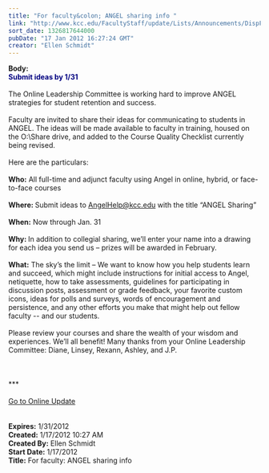 ```yaml
---
title: "For faculty&colon; ANGEL sharing info "
link: "http://www.kcc.edu/FacultyStaff/update/Lists/Announcements/DispForm.aspx?ID=578"
sort_date: 1326817644000
pubDate: "17 Jan 2012 16:27:24 GMT"
creator: "Ellen Schmidt"
---
```


<div><b>Body:</b> <div class="ExternalClassCF022170E8444E6BB9C1461426BE4595"><div>
<p style="margin:0in 0in 0pt" class="MsoPlainText"><font color="#000080"><strong>Submit ideas by 1/31</strong></font></p>
<p style="margin:0in 0in 0pt" class="MsoPlainText"> </p>
<p style="margin:0in 0in 0pt" class="MsoPlainText">The Online Leadership Committee is working hard to improve ANGEL strategies for student retention and success.</p>
<p style="margin:0in 0in 0pt" class="MsoPlainText"> </p>
<p style="margin:0in 0in 0pt" class="MsoPlainText">Faculty are invited to share their ideas for communicating to students in ANGEL. The ideas will be made available to faculty in training, housed on the O:\Share drive, and added to the Course Quality Checklist currently being revised. </p>
<p style="margin:0in 0in 0pt" class="MsoPlainText"> </p>
<p style="margin:0in 0in 0pt" class="MsoPlainText">Here are the particulars:</p>
<p style="margin:0in 0in 0pt" class="MsoPlainText"> </p>
<p style="margin:0in 0in 0pt" class="MsoPlainText"><strong>Who:</strong> All full-time and adjunct faculty using Angel in online, hybrid, or face-to-face courses</p>
<p style="margin:0in 0in 0pt" class="MsoPlainText"> </p>
<p style="margin:0in 0in 0pt" class="MsoPlainText"><strong>Where: </strong>Submit ideas to <a href="mailto:AngelHelp@kcc.edu">AngelHelp@kcc.edu</a> with the title “ANGEL Sharing”</p>
<p style="margin:0in 0in 0pt" class="MsoPlainText"> </p>
<p style="margin:0in 0in 0pt" class="MsoPlainText"><strong>When:</strong> Now through Jan. 31</p>
<p style="margin:0in 0in 0pt" class="MsoPlainText"> </p>
<p style="margin:0in 0in 0pt" class="MsoPlainText"><strong>Why: </strong>In addition to collegial sharing, we’ll enter your name into a drawing for each idea you send us – prizes will be awarded in February.</p>
<p style="margin:0in 0in 0pt" class="MsoPlainText"> </p>
<p style="margin:0in 0in 0pt" class="MsoPlainText"><strong>What:</strong> The sky’s the limit – We want to know how you help students learn and succeed, which might include instructions for initial access to Angel, netiquette, how to take assessments, guidelines for participating in discussion posts, assessment or grade feedback, your favorite custom icons, ideas for polls and surveys, words of encouragement and persistence, and any other efforts you make that might help out fellow faculty -- and our students.</p>
<p style="margin:0in 0in 0pt" class="MsoPlainText"> </p>
<p style="margin:0in 0in 0pt" class="MsoPlainText">Please review your courses and share the wealth of your wisdom and experiences. We’ll all benefit! Many thanks from your Online Leadership Committee: Diane, Linsey, Rexann, Ashley, and J.P.</p>
<p style="margin:0in 0in 0pt" class="MsoPlainText"> </p>
<div> </div>
<div>
<div> </div>
<div>
<div>***</div>
<div> </div>
<div><a href="/FacultyStaff/update/Pages/dailyupdate.aspx">Go to Online Update</a></div><font size="2" face="Consolas">
<div> </div></div></div></font>
<p style="margin:0in 0in 0pt" class="MsoPlainText"><font size="2" face="Consolas"></font> </p></div></div></div>
<div><b>Expires:</b> 1/31/2012</div>
<div><b>Created:</b> 1/17/2012 10:27 AM</div>
<div><b>Created By:</b> Ellen Schmidt</div>
<div><b>Start Date:</b> 1/17/2012</div>
<div><b>Title:</b> For faculty: ANGEL sharing info </div>
